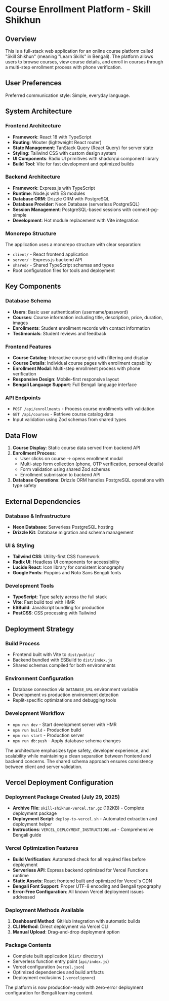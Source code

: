# Course Enrollment Platform - Skill Shikhun

## Overview

This is a full-stack web application for an online course platform called "Skill Shikhun" (meaning "Learn Skills" in Bengali). The platform allows users to browse courses, view course details, and enroll in courses through a multi-step enrollment process with phone verification.

## User Preferences

Preferred communication style: Simple, everyday language.

## System Architecture

### Frontend Architecture
- **Framework**: React 18 with TypeScript
- **Routing**: Wouter (lightweight React router)
- **State Management**: TanStack Query (React Query) for server state
- **Styling**: Tailwind CSS with custom design system
- **UI Components**: Radix UI primitives with shadcn/ui component library
- **Build Tool**: Vite for fast development and optimized builds

### Backend Architecture
- **Framework**: Express.js with TypeScript
- **Runtime**: Node.js with ES modules
- **Database ORM**: Drizzle ORM with PostgreSQL
- **Database Provider**: Neon Database (serverless PostgreSQL)
- **Session Management**: PostgreSQL-based sessions with connect-pg-simple
- **Development**: Hot module replacement with Vite integration

### Monorepo Structure
The application uses a monorepo structure with clear separation:
- `client/` - React frontend application
- `server/` - Express.js backend API
- `shared/` - Shared TypeScript schemas and types
- Root configuration files for tools and deployment

## Key Components

### Database Schema
- **Users**: Basic user authentication (username/password)
- **Courses**: Course information including title, description, price, duration, images
- **Enrollments**: Student enrollment records with contact information
- **Testimonials**: Student reviews and feedback

### Frontend Features
- **Course Catalog**: Interactive course grid with filtering and display
- **Course Details**: Individual course pages with enrollment capability
- **Enrollment Modal**: Multi-step enrollment process with phone verification
- **Responsive Design**: Mobile-first responsive layout
- **Bengali Language Support**: Full Bengali language interface

### API Endpoints
- `POST /api/enrollments` - Process course enrollments with validation
- `GET /api/courses` - Retrieve course catalog data
- Input validation using Zod schemas from shared types

## Data Flow

1. **Course Display**: Static course data served from backend API
2. **Enrollment Process**: 
   - User clicks on course → opens enrollment modal
   - Multi-step form collection (phone, OTP verification, personal details)
   - Form validation using shared Zod schemas
   - Enrollment submission to backend API
3. **Database Operations**: Drizzle ORM handles PostgreSQL operations with type safety

## External Dependencies

### Database & Infrastructure
- **Neon Database**: Serverless PostgreSQL hosting
- **Drizzle Kit**: Database migration and schema management

### UI & Styling
- **Tailwind CSS**: Utility-first CSS framework
- **Radix UI**: Headless UI components for accessibility
- **Lucide React**: Icon library for consistent iconography
- **Google Fonts**: Poppins and Noto Sans Bengali fonts

### Development Tools
- **TypeScript**: Type safety across the full stack
- **Vite**: Fast build tool with HMR
- **ESBuild**: JavaScript bundling for production
- **PostCSS**: CSS processing with Tailwind

## Deployment Strategy

### Build Process
- Frontend built with Vite to `dist/public/`
- Backend bundled with ESBuild to `dist/index.js`
- Shared schemas compiled for both environments

### Environment Configuration
- Database connection via `DATABASE_URL` environment variable
- Development vs production environment detection
- Replit-specific optimizations and debugging tools

### Development Workflow
- `npm run dev` - Start development server with HMR
- `npm run build` - Production build
- `npm run start` - Production server
- `npm run db:push` - Apply database schema changes

The architecture emphasizes type safety, developer experience, and scalability while maintaining a clean separation between frontend and backend concerns. The shared schema approach ensures consistency between client and server validation.

## Vercel Deployment Configuration

### Deployment Package Created (July 29, 2025)
- **Archive File**: `skill-shikhun-vercel.tar.gz` (192KB) - Complete deployment package
- **Deployment Script**: `deploy-to-vercel.sh` - Automated extraction and deployment helper
- **Instructions**: `VERCEL_DEPLOYMENT_INSTRUCTIONS.md` - Comprehensive Bengali guide

### Vercel Optimization Features
- **Build Verification**: Automated check for all required files before deployment
- **Serverless API**: Express backend optimized for Vercel Functions runtime
- **Static Assets**: React frontend built and optimized for Vercel's CDN
- **Bengali Font Support**: Proper UTF-8 encoding and Bengali typography
- **Error-Free Configuration**: All known Vercel deployment issues addressed

### Deployment Methods Available
1. **Dashboard Method**: GitHub integration with automatic builds
2. **CLI Method**: Direct deployment via Vercel CLI
3. **Manual Upload**: Drag-and-drop deployment option

### Package Contents
- Complete built application (`dist/` directory)
- Serverless function entry point (`api/index.js`)
- Vercel configuration (`vercel.json`)
- Optimized dependencies and build artifacts
- Deployment exclusions (`.vercelignore`)

The platform is now production-ready with zero-error deployment configuration for Bengali learning content.